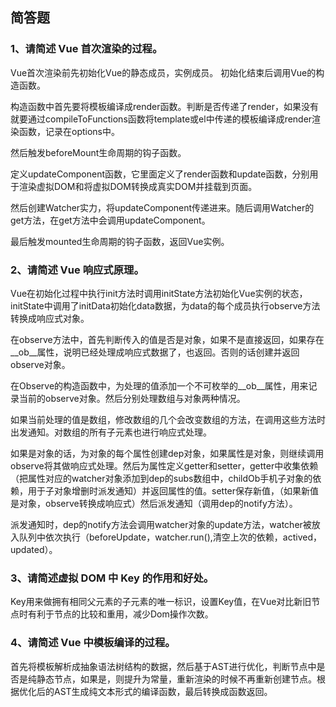 ## 简答题
### 1、请简述 Vue 首次渲染的过程。
Vue首次渲染前先初始化Vue的静态成员，实例成员。
初始化结束后调用Vue的构造函数。

构造函数中首先要将模板编译成render函数。判断是否传递了render，如果没有就要通过compileToFunctions函数将template或el中传递的模板编译成render渲染函数，记录在options中。

然后触发beforeMount生命周期的钩子函数。

定义updateComponent函数，它里面定义了render函数和update函数，分别用于渲染虚拟DOM和将虚拟DOM转换成真实DOM并挂载到页面。

然后创建Watcher实力，将updateComponent传递进来。随后调用Watcher的get方法，在get方法中会调用updateComponent。

最后触发mounted生命周期的钩子函数，返回Vue实例。

### 2、请简述 Vue 响应式原理。
Vue在初始化过程中执行init方法时调用initState方法初始化Vue实例的状态，initState中调用了initData初始化data数据，为data的每个成员执行observe方法转换成响应式对象。

在observe方法中，首先判断传入的值是否是对象，如果不是直接返回，如果存在__ob__属性，说明已经处理成响应式数据了，也返回。否则的话创建并返回observe对象。

在Observe的构造函数中，为处理的值添加一个不可枚举的__ob__属性，用来记录当前的observe对象。然后分别处理数组与对象两种情况。

如果当前处理的值是数组，修改数组的几个会改变数组的方法，在调用这些方法时出发通知。对数组的所有子元素也进行响应式处理。

如果是对象的话，为对象的每个属性创建dep对象，如果属性是对象，则继续调用observe将其做响应式处理。然后为属性定义getter和setter，getter中收集依赖（把属性对应的watcher对象添加到dep的subs数组中，childOb手机子对象的依赖，用于子对象增删时派发通知）并返回属性的值。setter保存新值，（如果新值是对象，observe转换成响应式）然后派发通知（调用dep的notify方法）。

派发通知时，dep的notify方法会调用watcher对象的update方法，watcher被放入队列中依次执行（beforeUpdate，watcher.run(),清空上次的依赖，actived，updated）。
### 3、请简述虚拟 DOM 中 Key 的作用和好处。
Key用来做拥有相同父元素的子元素的唯一标识，设置Key值，在Vue对比新旧节点时有利于节点的比较和重用，减少Dom操作次数。

### 4、请简述 Vue 中模板编译的过程。
首先将模板解析成抽象语法树结构的数据，然后基于AST进行优化，判断节点中是否是纯静态节点，如果是，则提升为常量，重新渲染的时候不再重新创建节点。根据优化后的AST生成纯文本形式的编译函数，最后转换成函数返回。